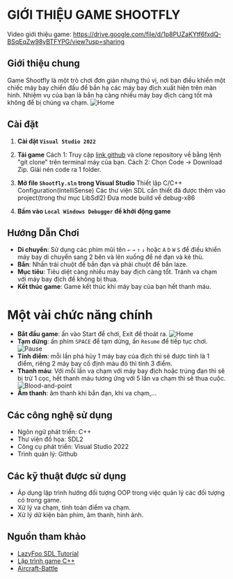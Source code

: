 # GIỚI THIỆU GAME SHOOTFLY
Video giới thiệu game: https://drive.google.com/file/d/1p8PUZaKYtf6fxdQ-BSqEqZw98yBTFYPG/view?usp=sharing

## Giới thiệu chung
Game Shootfly là một trò chơi đơn giản nhưng thú vị, nơi bạn điều khiển một chiếc máy bay chiến đấu để bắn hạ các máy bay địch xuất hiện trên màn hình. Nhiệm vụ của bạn là bắn hạ càng nhiều máy bay địch càng tốt mà không để bị chúng va chạm.
![Home](https://github.com/user-attachments/assets/e251567b-2122-4a09-8493-2cbc27be16f5)

## Cài đặt
1. **Cài đặt `Visual Studio 2022`**

2. **Tải game**
Cách 1: Truy cập [link github](https://github.com/huynguyen1908/game_sdl2) và clone repository về bằng lệnh "git clone" trên terminal máy của bạn.
Cách 2: Chọn Code -> Download Zip. Giải nén code ra 1 folder.

3. **Mở file `Shootfly.sln` trong Visual Studio**
Thiết lập C/C++ Configuration(IntelliSense)
Các thư viện SDL cần thiết đã được thêm vào project(trong thư mục LibSdl2)
Đưa mode build về debug-x86
4. **Bấm vào `Local Windows Debugger` để khởi động game**


## Hướng Dẫn Chơi

- **Di chuyển**: Sử dụng các phím mũi tên  `←` `→` `↑` `↓`   hoặc `A` `D` `W` `S` để điều khiển máy bay di chuyển sang 2 bên và lên xuống để né đạn và kẻ thù.
- **Bắn**: Nhấn trái chuột để bắn đạn và phải chuột để bắn laze.
- **Mục tiêu**: Tiêu diệt càng nhiều máy bay địch càng tốt. Tránh va chạm với máy bay địch để không bị thua.
- **Kết thúc game**: Game kết thúc khi máy bay của bạn hết thanh máu.


# Một vài chức năng chính
- **Bắt đầu game**: ấn vào Start để chơi, Exit để thoát ra.
![Home](https://github.com/user-attachments/assets/e251567b-2122-4a09-8493-2cbc27be16f5)
- **Tạm dừng**: ấn phím `SPACE` để tạm dừng, ấn `Resume` để tiếp tục chơi.
![Pause](https://github.com/user-attachments/assets/5a9989b1-42b6-49ca-9715-c0cb6cd4ac80)
- **Tính điểm**: mỗi lần phá hủy 1 máy bay của địch thì sẽ được tính là 1 điểm, riêng 2 máy bay cố định màu đỏ thì tính 3 điểm.
- **Thanh máu**: Với mỗi lần va chạm với máy bay địch hoặc trúng đạn thì sẽ bị trừ 1 cọc, hết thanh máu tương ứng với 5 lần va chạm thì sẽ thua cuộc.
![Blood-and-point](https://github.com/user-attachments/assets/8025b42b-6ed3-4d8a-816e-4ac1422bdaae)
- **Âm thanh**: âm thanh khi bắn đạn, khi va chạm,...


## Các công nghệ sử dụng
- Ngôn ngữ phát triển: C++
- Thư viện đồ họa: SDL2
- Công cụ phát triển: Visual Studio 2022
- Trình quản lý: Github
## Các kỹ thuật được sử dụng
- Áp dụng lập trình hướng đối tượng OOP trong việc quản lý các đối tượng có trong game.
- Xử lý va chạm, tính toán điểm va chạm.
- Xử lý dữ kiện bàn phím, âm thanh, hình ảnh.

## Nguồn tham khảo
- [LazyFoo SDL Tutorial](https://lazyfoo.net/tutorials/SDL/index.php)
- [Lập trình game C++](https://www.youtube.com/c/Ph%C3%A1tTri%E1%BB%83nPh%E1%BA%A7nM%E1%BB%81m123AZ)
- [Aircraft-Battle](https://github.com/ConstantSun/Aircraft-Battle-2.6)
